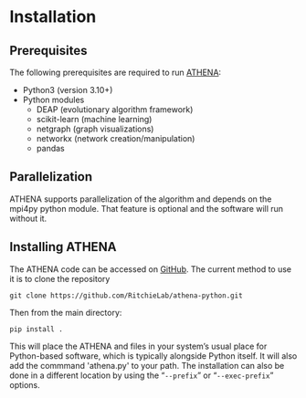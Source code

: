 
# Installation 

## Prerequisites
The following prerequisites are required to run [ATHENA](https://github.com/RitchieLab/athena-python):

* Python3 (version 3.10+)
* Python modules 
    * DEAP (evolutionary algorithm framework)
    * scikit-learn (machine learning)
    * netgraph (graph visualizations)
    * networkx (network creation/manipulation)
    * pandas

## Parallelization
ATHENA supports parallelization of the algorithm and depends on the mpi4py python module. That feature is optional and the software will run without it.

## Installing ATHENA
The ATHENA code can be accessed on [GitHub](https://github.com/RitchieLab/athena-python). The current method to use it is to clone the repository 

```
git clone https://github.com/RitchieLab/athena-python.git
```

Then from the main directory:
```
pip install .
```
This will place the ATHENA and files in your system’s usual place for Python-based software, which is typically alongside Python itself. It will also add the commmand 'athena.py' to your path. The installation can also be done in a different location by using the “`--prefix`” or “`--exec-prefix`” options. 

